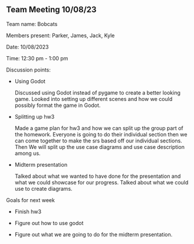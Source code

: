## Team Meeting 10/08/23

Team name: Bobcats

Members present: Parker, James, Jack, Kyle

Date: 10/08/2023

Time: 12:30 pm - 1:00 pm

Discussion points: 

* Using Godot

    Discussed using Godot instead of pygame to create a better looking game. Looked into setting up different scenes and how we 
    could possibly format the game in Godot.

* Splitting up hw3

    Made a game plan for hw3 and how we can split up the group part of the homework. Everyone is going to do their individual section
    then we can come together to make the srs based off our individual sections. Then We will split up the use case diagrams and use case description among us. 

* Midterm presentation

    Talked about what we wanted to have done for the presentation and what we could showcase for our progress. Talked about what we could use
    to create diagrams. 

Goals for next week 

* Finish hw3 

* Figure out how to use godot

* Figure out what we are going to do for the midterm presentation. 